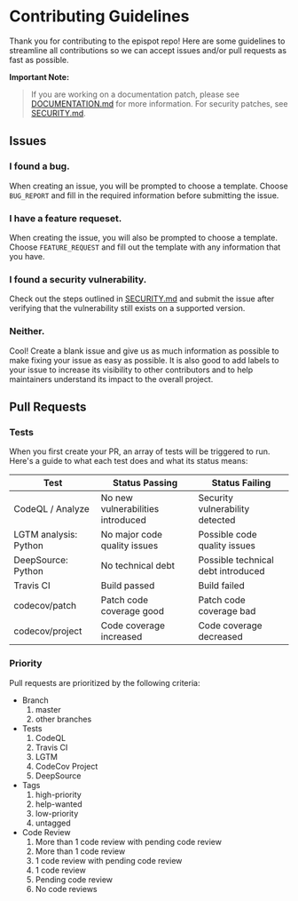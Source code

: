 # Contributing Guidelines
Thank you for contributing to the epispot repo! Here are some guidelines to streamline all contributions so we can accept issues and/or pull requests as fast as possible.

**Important Note:**
> If you are working on a documentation patch, please see
> [DOCUMENTATION.md](DOCUMENTATION.md) for more information.
> For security patches, see [SECURITY.md](SECURITY.md).

## Issues
### I found a bug.
When creating an issue, you will be prompted to choose a template. Choose `BUG_REPORT` and fill in the required information before submitting the issue.
### I have a feature requeset.
When creating the issue, you will also be prompted to choose a template. Choose `FEATURE_REQUEST` and fill out the template with any information that you have.
### I found a security vulnerability.
Check out the steps outlined in [SECURITY.md](SECURITY.md) and submit the issue after verifying that the vulnerability still exists on a supported version.
### Neither.
Cool! Create a blank issue and give us as much information as possible to make fixing your issue as easy as possible. 
It is also good to add labels to your issue to increase its visibility to other contributors and to help maintainers understand its impact to the overall project.
## Pull Requests
### Tests
When you first create your PR, an array of tests will be triggered to run. 
Here's a guide to what each test does and what its status means:

| Test | Status Passing | Status Failing |
| --- | --- | --- |
| CodeQL / Analyze | No new vulnerabilities introduced | Security vulnerability detected |
| LGTM analysis: Python | No major code quality issues | Possible code quality issues |
| DeepSource: Python | No technical debt | Possible technical debt introduced |
| Travis CI | Build passed | Build failed |
| codecov/patch | Patch code coverage good | Patch code coverage bad |
| codecov/project | Code coverage increased | Code coverage decreased |
### Priority
Pull requests are prioritized by the following criteria:
 - Branch
    1. master
    2. other branches
 - Tests
    1. CodeQL
    2. Travis CI
    3. LGTM 
    3. CodeCov Project
    4. DeepSource
 - Tags
    1. high-priority
    2. help-wanted
    3. low-priority
    4. untagged
 - Code Review
    1. More than 1 code review with pending code review
    2. More than 1 code review
    3. 1 code review with pending code review
    4. 1 code review
    5. Pending code review
    6. No code reviews
